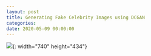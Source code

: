 ```yaml
---
layout: post
title: Generating Fake Celebrity Images using DCGAN
categories:
date: 2020-05-09 00:00:00
---
```


![](/images/fulls/04.jpg){: width="740" height="434"}

&nbsp;